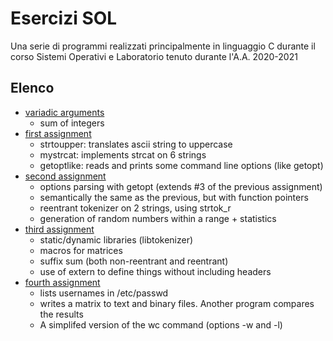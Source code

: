 # Esercizi SOL
Una serie di programmi realizzati principalmente in linguaggio C durante il corso Sistemi Operativi e Laboratorio
tenuto durante l'A.A. 2020-2021
## Elenco
* [variadic arguments](./varargs)
  * sum of integers
* [first assignment](./assignment1)
  * strtoupper: translates ascii string to uppercase
  * mystrcat: implements strcat on 6 strings
  * getoptlike: reads and prints some command line options (like getopt)
* [second assignment](./assigment2)
  * options parsing with getopt (extends #3 of the previous assignment)
  * semantically the same as the previous, but with function pointers
  * reentrant tokenizer on 2 strings, using strtok_r
  * generation of random numbers within a range + statistics
* [third assignment](./assignment3)
  * static/dynamic libraries (libtokenizer)
  * macros for matrices
  * suffix sum (both non-reentrant and reentrant)
  * use of extern to define things without including headers
* [fourth assignment](./assignment4)
  * lists usernames in /etc/passwd
  * writes a matrix to text and binary files. Another program compares the results
  * A simplifed version of the wc command (options -w and -l)

